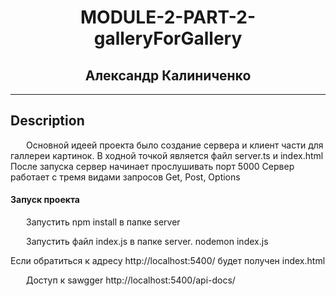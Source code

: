  <h1 align="center">MODULE-2-PART-2-galleryForGallery</h1>
   <h2 align="center">Александр Калиниченко</h2> 
<hr />
<h2> Description</h2>
  <p style="text-indent: 25px;">Основной идеей проекта было создание сервера и клиент части для галлереи картинок.
  В ходной точкой является файл server.ts и index.html
  После запуска сервер начинает прослушивать порт 5000
  Сервер работает с тремя видами запросов Get, Post, Options


   <h4>Запуск проекта</h4>
   <p style="text-indent: 25px;">Запустить npm install в папке server</p>
<p style="text-indent: 25px;">Запустить файл index.js в папке server. nodemon index.js</p>
Если обратиться к адресу http://localhost:5400/ будет получен index.html
<p style="text-indent: 25px;">Доступ к sawgger http://localhost:5400/api-docs/</p>
<br/>
